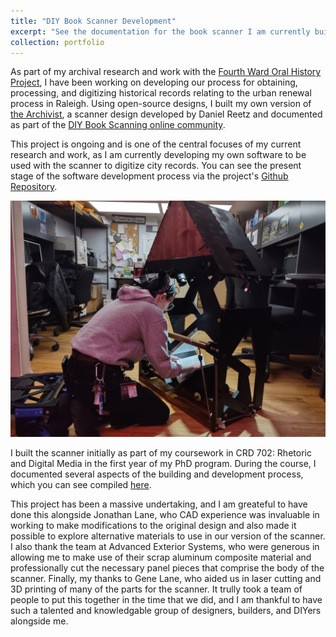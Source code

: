 ```yaml
---
title: "DIY Book Scanner Development"
excerpt: "See the documentation for the book scanner I am currently building and developing software for<br/><img src='/images/research/book-scanner-1.jpg'>"
collection: portfolio
---
```


As part of my archival research and work with the [Fourth Ward Oral History Project](fourthwardhistory.org), I have been working on developing our process for obtaining, processing, and digitizing historical records relating to the urban renewal process in Raleigh. Using open-source designs, I built my own version of [the Archivist](https://diybookscanner.org/archivist/), a scanner design developed by Daniel Reetz and documented as part of the [DIY Book Scanning online community](https://www.diybookscanner.org/en/index.html).

This project is ongoing and is one of the central focuses of my current research and work, as I am currently developing my own software to be used with the scanner to digitize city records. You can see the present stage of the software development process via the project's [Github Repository](https://github.com/hmkinsler/diyscanner).

![Haley is pictured operating the DIY Book Scanner inside of the linguistics lab at North Carolina State University.](/images/research/book-scanner-1.jpg)

I built the scanner initially as part of my coursework in CRD 702: Rhetoric and Digital Media in the first year of my PhD program. During the course, I documented several aspects of the building and development process, which you can see compiled [here](https://www.fourthwardhistory.org/crd702).

This project has been a massive undertaking, and I am greateful to have done this alongside Jonathan Lane, who CAD experience was invaluable in working to make modifications to the original design and also made it possible to explore alternative materials to use in our version of the scanner. I also thank the team at Advanced Exterior Systems, who were generous in allowing me to make use of their scrap aluminum composite material and professionally cut the necessary panel pieces that comprise the body of the scanner. Finally, my thanks to Gene Lane, who aided us in laser cutting and 3D printing of many of the parts for the scanner. It trully took a team of people to put this together in the time that we did, and I am thankful to have such a talented and knowledgable group of designers, builders, and DIYers alongside me.